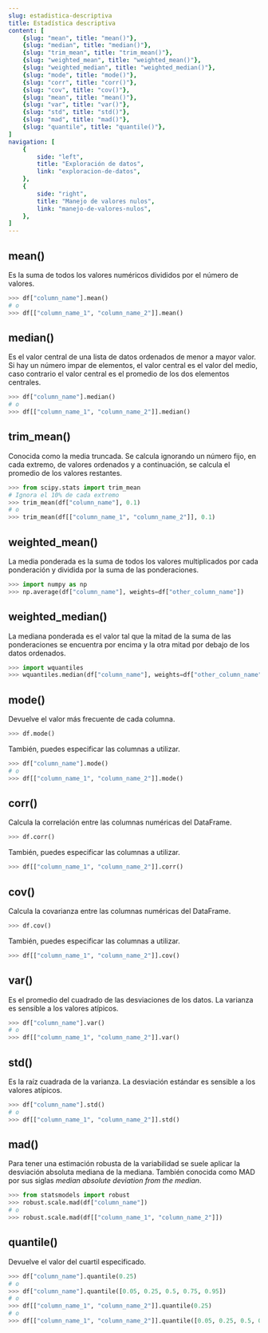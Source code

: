 ```yaml
---
slug: estadistica-descriptiva
title: Estadística descriptiva
content: [
	{slug: "mean", title: "mean()"},
	{slug: "median", title: "median()"},
	{slug: "trim_mean", title: "trim_mean()"},
	{slug: "weighted_mean", title: "weighted_mean()"},
	{slug: "weighted_median", title: "weighted_median()"},
	{slug: "mode", title: "mode()"},
	{slug: "corr", title: "corr()"},
	{slug: "cov", title: "cov()"},
	{slug: "mean", title: "mean()"},
	{slug: "var", title: "var()"},
	{slug: "std", title: "std()"},
	{slug: "mad", title: "mad()"},
	{slug: "quantile", title: "quantile()"},
]
navigation: [
	{
		side: "left",
		title: "Exploración de datos",
		link: "exploracion-de-datos",
	},
	{
		side: "right",
		title: "Manejo de valores nulos",	
		link: "manejo-de-valores-nulos",
	},
]
---
```

## mean()
Es la suma de todos los valores numéricos divididos por el número de valores.

```python
>>> df["column_name"].mean()
# o
>>> df[["column_name_1", "column_name_2"]].mean()
```

## median()
Es el valor central de una lista de datos ordenados de menor a mayor valor.
Si hay un número impar de elementos, el valor central es el valor del medio, caso contrario el valor central es el promedio de los dos elementos centrales.

```python
>>> df["column_name"].median()
# o
>>> df[["column_name_1", "column_name_2"]].median()
```

## trim_mean()
Conocida como la media truncada. Se calcula ignorando un número fijo, en cada extremo, de valores ordenados y a continuación, se calcula el promedio de los valores restantes.

```python
>>> from scipy.stats import trim_mean
# Ignora el 10% de cada extremo
>>> trim_mean(df["column_name"], 0.1)
# o
>>> trim_mean(df[["column_name_1", "column_name_2"]], 0.1)
```

## weighted_mean()
La media ponderada es la suma de todos los valores multiplicados por cada ponderación y dividida por la suma de las ponderaciones.

```python
>>> import numpy as np
>>> np.average(df["column_name"], weights=df["other_column_name"])
```

## weighted_median()
La mediana ponderada es el valor tal que la mitad de la suma de las ponderaciones se encuentra por encima y la otra mitad por debajo de los datos ordenados.

```python
>>> import wquantiles
>>> wquantiles.median(df["column_name"], weights=df["other_column_name"])
```

## mode()

Devuelve el valor más frecuente de cada columna.

```python
>>> df.mode()
```

También, puedes especificar las columnas a utilizar.

```python
>>> df["column_name"].mode()
# o
>>> df[["column_name_1", "column_name_2"]].mode()
```

## corr()

Calcula la correlación entre las columnas numéricas del DataFrame.

```python
>>> df.corr()
```

También, puedes especificar las columnas a utilizar.

```python
>>> df[["column_name_1", "column_name_2"]].corr()
```

## cov()

Calcula la covarianza entre las columnas numéricas del DataFrame.

```python
>>> df.cov()
```

También, puedes especificar las columnas a utilizar.

```python
>>> df[["column_name_1", "column_name_2"]].cov()
```

## var()

Es el promedio del cuadrado de las desviaciones de los datos.
La varianza es sensible a los valores atípicos.

```python
>>> df["column_name"].var()
# o
>>> df[["column_name_1", "column_name_2"]].var()
```

## std()

Es la raíz cuadrada de la varianza.
La desviación estándar es sensible a los valores atípicos.

```python
>>> df["column_name"].std()
# o
>>> df[["column_name_1", "column_name_2"]].std()
```

## mad()

Para tener una estimación robusta de la variabilidad se suele aplicar la desviación absoluta mediana de la mediana. También conocida como MAD por sus siglas _median absolute deviation from the median_.

```python
>>> from statsmodels import robust
>>> robust.scale.mad(df["column_name"])
# o
>>> robust.scale.mad(df[["column_name_1", "column_name_2"]])
```

## quantile()

Devuelve el valor del cuartil especificado.

```python
>>> df["column_name"].quantile(0.25)
# o
>>> df["column_name"].quantile([0.05, 0.25, 0.5, 0.75, 0.95])
# o
>>> df[["column_name_1", "column_name_2"]].quantile(0.25)
# o
>>> df[["column_name_1", "column_name_2"]].quantile([0.05, 0.25, 0.5, 0.75, 0.95])
```


